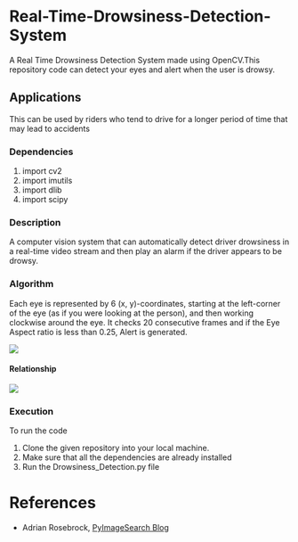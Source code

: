 # Real-Time-Drowsiness-Detection-System
A Real Time Drowsiness Detection System made using OpenCV.This repository code can detect your eyes and alert when the user is drowsy.

## Applications 
This can be used by riders who tend to drive for a longer period of time that may lead to accidents

### Dependencies
1) import cv2
2) import imutils
3) import dlib
4) import scipy

### Description 
A computer vision system that can automatically detect driver drowsiness in a real-time video stream and then play an alarm if the driver appears to be drowsy.

### Algorithm 
Each eye is represented by 6 (x, y)-coordinates, starting at the left-corner of the eye (as if you were looking at the person), and then working clockwise around the eye.
It checks 20 consecutive frames and if the Eye Aspect ratio is less than 0.25, Alert is generated.

<img src="https://github.com/akshaybahadur21/Drowsiness_Detection/blob/master/assets/eye1.jpg">

#### Relationship

<img src="https://github.com/akshaybahadur21/Drowsiness_Detection/blob/master/assets/eye2.png">

### Execution 
To run the code
1) Clone the given repository into your local machine.
2) Make sure that all the dependencies are already installed
3) Run the Drowsiness_Detection.py file

# References 
 -   Adrian Rosebrock, [PyImageSearch Blog](https://www.pyimagesearch.com/2017/05/08/drowsiness-detection-opencv/)

